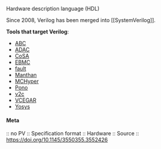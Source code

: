 Hardware description language (HDL)

Since 2008, Verilog has been merged into [[SystemVerilog]].

**Tools that target Verilog**:
- [ABC](../Tools/Frameworks/ABC.md)
- [ADAC](../Tools/ADAC.md)
- [CoSA](../Tools/CoSA.md)
- [EBMC](../Tools/Checkers/EBMC.md)
- [fault](../Tools/fault.md)
- [Manthan](../Tools/Synthesiser/Manthan.md)
- [MCHyper](../Tools/Checkers/MCHyper.md)
- [Pono](../Tools/Checkers/Pono.md)
- [v2c](../Tools/v2c.md)
- [VCEGAR](../Tools/VCEGAR.md)
- [Yosys](../Tools/Yosys.md)

#### Meta
:: no PV
:: Specification format
:: Hardware
:: Source :: https://doi.org/10.1145/3550355.3552426